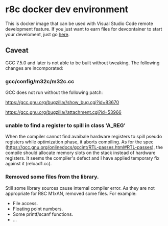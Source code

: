 # r8c docker dev environment

This is docker image that can be used with Visual Studio Code remote development feature. If you just want to earn files for devcontainer to start your develoment, just go [here](https://github.com/r8c-m1x0a/devenv).

## Caveat

GCC 7.5.0 and later is not able to be built without tweaking. The following changes are incomporated:

### gcc/config/m32c/m32c.cc

GCC does not run without the following patch:

https://gcc.gnu.org/bugzilla//show_bug.cgi?id=83670

https://gcc.gnu.org/bugzilla//attachment.cgi?id=53966

### unable to find a register to spill in class 'A_REG'

When the compiler cannot find avaibale hardware registers to spill pseudo registers while optimization phase, it aborts compiling. As for the spec (https://gcc.gnu.org/onlinedocs/gccint/RTL-passes.html#RTL-passes), the compile should allocate memory slots on the stack instead of hardware registers. It seems the compiler's defect and I have applied temporary fix against it (reload1.cc). 

### Removed some files from the library.

Still some library sources cause internal compiler error. As they are not appropriate for R8C M1xAN, removed some files. For example:

* File access.
* Floating point numbers.
* Some printf/scanf functions.
* ...
